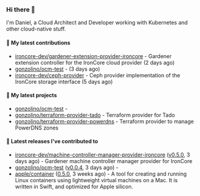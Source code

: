 ### Hi there 👋

I'm Daniel, a Cloud Architect and Developer working with Kubernetes and other cloud-native stuff.

#### 👷 My latest contributions

- [ironcore-dev/gardener-extension-provider-ironcore](https://github.com/ironcore-dev/gardener-extension-provider-ironcore) - Gardener extension controller for the IronCore cloud provider (2 days ago)
- [gonzolino/ocm-test](https://github.com/gonzolino/ocm-test) -  (3 days ago)
- [ironcore-dev/ceph-provider](https://github.com/ironcore-dev/ceph-provider) - Ceph provider implementation of the IronCore storage interface (5 days ago)

#### 🌱 My latest projects

- [gonzolino/ocm-test](https://github.com/gonzolino/ocm-test) - 
- [gonzolino/terraform-provider-tado](https://github.com/gonzolino/terraform-provider-tado) - Terraform provider for Tado
- [gonzolino/terraform-provider-powerdns](https://github.com/gonzolino/terraform-provider-powerdns) - Terraform provider to manage PowerDNS zones

#### 🔭 Latest releases I've contributed to

- [ironcore-dev/machine-controller-manager-provider-ironcore](https://github.com/ironcore-dev/machine-controller-manager-provider-ironcore) ([v0.5.0](https://github.com/ironcore-dev/machine-controller-manager-provider-ironcore/releases/tag/v0.5.0), 3 days ago) - Gardener machine controller manager provider for IronCore
- [gonzolino/ocm-test](https://github.com/gonzolino/ocm-test) ([v0.0.4](https://github.com/gonzolino/ocm-test/releases/tag/v0.0.4), 3 days ago) - 
- [apple/container](https://github.com/apple/container) ([0.5.0](https://github.com/apple/container/releases/tag/0.5.0), 3 weeks ago) - A tool for creating and running Linux containers using lightweight virtual machines on a Mac. It is written in Swift, and optimized for Apple silicon. 
